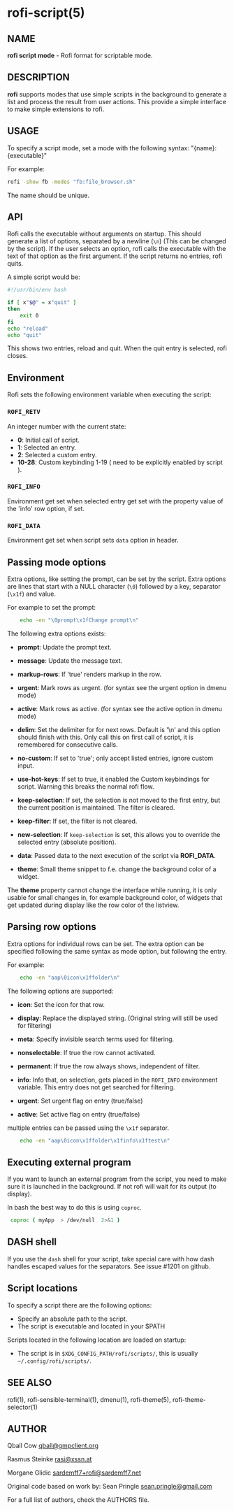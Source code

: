 # rofi-script(5)

## NAME

**rofi script mode** - Rofi format for scriptable mode.

## DESCRIPTION

**rofi** supports modes that use simple scripts in the background to generate a
list and process the result from user actions.  This provide a simple interface
to make simple extensions to rofi.

## USAGE

To specify a script mode, set a mode with the following syntax:
"{name}:{executable}"

For example:

```bash
rofi -show fb -modes "fb:file_browser.sh"
```

The name should be unique.

## API

Rofi calls the executable without arguments on startup.  This should generate a
list of options, separated by a newline (`\n`) (This can be changed by the
script). If the user selects an option, rofi calls the executable with the text
of that option as the first argument. If the script returns no entries, rofi
quits.

A simple script would be:

```bash
#!/usr/bin/env bash

if [ x"$@" = x"quit" ]
then
    exit 0
fi
echo "reload"
echo "quit"

```

This shows two entries, reload and quit. When the quit entry is selected, rofi
closes.

## Environment

Rofi sets the following environment variable when executing the script:

### `ROFI_RETV`

An integer number with the current state:

- **0**: Initial call of script.
- **1**: Selected an entry.
- **2**: Selected a custom entry.
- **10-28**: Custom keybinding 1-19 ( need to be explicitly enabled by script ).

### `ROFI_INFO`

Environment get set when selected entry get set with the property value of the
'info' row option, if set.

### `ROFI_DATA`

Environment get set when script sets `data` option in header.

## Passing mode options

Extra options, like setting the prompt, can be set by the script. Extra options
are lines that start with a NULL character (`\0`) followed by a key, separator
(`\x1f`) and value.

For example to set the prompt:

```bash
    echo -en "\0prompt\x1fChange prompt\n"
```

The following extra options exists:

-   **prompt**:      Update the prompt text.

-   **message**:     Update the message text.

-   **markup-rows**: If 'true' renders markup in the row.

-   **urgent**:      Mark rows as urgent. (for syntax see the urgent option in
    dmenu mode)

-   **active**:      Mark rows as active. (for syntax see the active option in
    dmenu mode)

-   **delim**:       Set the delimiter for for next rows. Default is '\n' and
    this option should finish with this. Only call this on first call of script,
    it is remembered for consecutive calls.

-   **no-custom**:   If set to 'true'; only accept listed entries, ignore custom
    input.

-   **use-hot-keys**: If set to true, it enabled the Custom keybindings for
    script. Warning this breaks the normal rofi flow.

-   **keep-selection**: If set, the selection is not moved to the first entry,
    but the current position is maintained. The filter is cleared.

-   **keep-filter**: If set, the filter is not cleared. 

-   **new-selection**: If `keep-selection` is set, this allows you to override
    the selected entry (absolute position).

-   **data**:         Passed data to the next execution of the script via
    **ROFI\_DATA**.

-   **theme**:       Small theme snippet to f.e. change the background color of
    a widget.

The **theme** property cannot change the interface while running, it is only
usable for small changes in, for example background color, of widgets that get
updated during display like the row color of the listview.

## Parsing row options

Extra options for individual rows can be set. The extra option can be specified
following the same syntax as mode option, but following the entry.

For example:

```bash
    echo -en "aap\0icon\x1ffolder\n"
```

The following options are supported:

-   **icon**: Set the icon for that row.

-   **display**: Replace the displayed string. (Original string will still be used for filtering)

-   **meta**: Specify invisible search terms used for filtering.

-   **nonselectable**: If true the row cannot activated.

-   **permanent**: If true the row always shows, independent of filter.

-   **info**: Info that, on selection, gets placed in the `ROFI_INFO`
    environment variable. This entry does not get searched for filtering.

-   **urgent**: Set urgent flag on entry (true/false)

-   **active**: Set active flag on entry (true/false)

multiple entries can be passed using the `\x1f` separator.

```bash
    echo -en "aap\0icon\x1ffolder\x1finfo\x1ftest\n"
```

## Executing external program

If you want to launch an external program from the script, you need to make
sure it is launched in the background. If not rofi will wait for its output (to
display).

In bash the best way to do this is using `coproc`.

```bash
 coproc ( myApp  > /dev/null  2>&1 )
```

## DASH shell

If you use the `dash` shell for your script, take special care with how dash
handles escaped values for the separators. See issue #1201 on github.

## Script locations

To specify a script there are the following options:

- Specify an absolute path to the script.
- The script is executable and located in your $PATH

Scripts located in the following location are loaded on startup:

- The script is in `$XDG_CONFIG_PATH/rofi/scripts/`, this is usually
  `~/.config/rofi/scripts/`.

## SEE ALSO

rofi(1), rofi-sensible-terminal(1), dmenu(1), rofi-theme(5),
rofi-theme-selector(1)

## AUTHOR

Qball Cow <qball@gmpclient.org>

Rasmus Steinke <rasi@xssn.at>

Morgane Glidic <sardemff7+rofi@sardemff7.net>

Original code based on work by: Sean Pringle <sean.pringle@gmail.com>

For a full list of authors, check the AUTHORS file.
